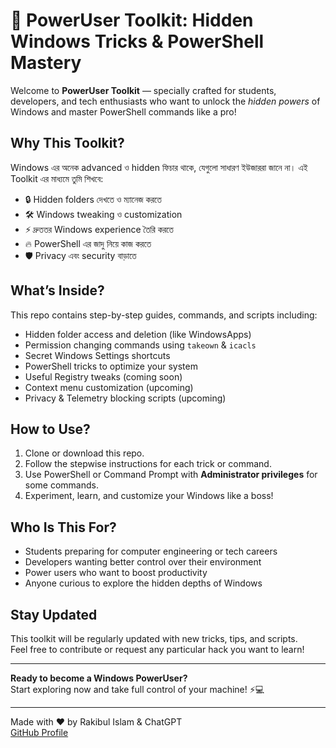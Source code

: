 # 🚀 PowerUser Toolkit: Hidden Windows Tricks & PowerShell Mastery

Welcome to **PowerUser Toolkit** — specially crafted for students, developers, and tech enthusiasts who want to unlock the *hidden powers* of Windows and master PowerShell commands like a pro!

## Why This Toolkit?

Windows এর অনেক advanced ও hidden ফিচার থাকে, যেগুলো সাধারণ ইউজাররা জানে না। এই Toolkit এর মাধ্যমে তুমি শিখবে:

- 🔒 Hidden folders দেখতে ও ম্যানেজ করতে
- 🛠️ Windows tweaking ও customization
- ⚡ দ্রুততর Windows experience তৈরি করতে
- 🔥 PowerShell এর জাদু নিয়ে কাজ করতে
- 🛡️ Privacy এবং security বাড়াতে

## What’s Inside?

This repo contains step-by-step guides, commands, and scripts including:

- Hidden folder access and deletion (like WindowsApps)
- Permission changing commands using `takeown` & `icacls`
- Secret Windows Settings shortcuts
- PowerShell tricks to optimize your system
- Useful Registry tweaks (coming soon)
- Context menu customization (upcoming)
- Privacy & Telemetry blocking scripts (upcoming)

## How to Use?

1. Clone or download this repo.
2. Follow the stepwise instructions for each trick or command.
3. Use PowerShell or Command Prompt with **Administrator privileges** for some commands.
4. Experiment, learn, and customize your Windows like a boss!

## Who Is This For?

- Students preparing for computer engineering or tech careers
- Developers wanting better control over their environment
- Power users who want to boost productivity
- Anyone curious to explore the hidden depths of Windows

## Stay Updated

This toolkit will be regularly updated with new tricks, tips, and scripts.  
Feel free to contribute or request any particular hack you want to learn!

---

**Ready to become a Windows PowerUser?**  
Start exploring now and take full control of your machine! ⚡💻

---

Made with ❤️ by Rakibul Islam & ChatGPT  
[GitHub Profile](https://github.com/rakibhossain2025)
